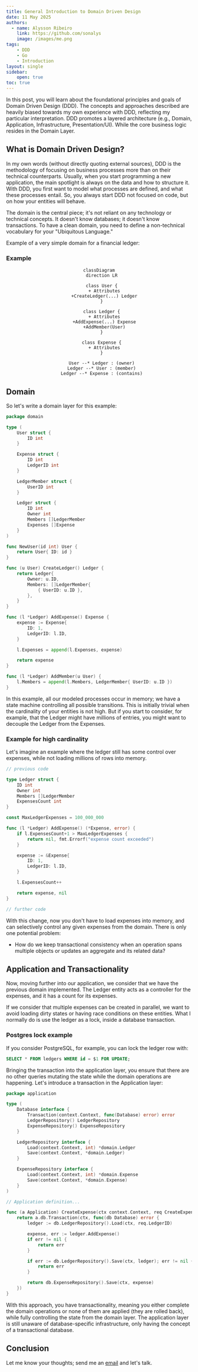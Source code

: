 ```yaml
---
title: General Introduction to Domain Driven Design
date: 11 May 2025
authors:
  - name: Alysson Ribeiro
    link: https://github.com/sonalys
    image: /images/me.png
tags:
    - DDD
    - Go
    - Introduction
layout: single
sidebar:
    open: true
toc: true
---
```


In this post, you will learn about the foundational principles and goals of Domain Driven Design (DDD).
The concepts and approaches described are heavily biased towards my own experience with DDD, reflecting my particular interpretation.
DDD promotes a layered architecture (e.g., Domain, Application, Infrastructure, Presentation/UI). While the core business logic resides in the Domain Layer.

## What is Domain Driven Design?

In my own words (without directly quoting external sources), DDD is the methodology of focusing on business processes more than on their technical counterparts.
Usually, when you start programming a new application, the main spotlight is always on the data and how to structure it.
With DDD, you first want to model what processes are defined, and what these processes entail.
So, you always start DDD not focused on code, but on how your entities will behave.

The domain is the central piece; it's not reliant on any technology or technical concepts. It doesn't know databases; it doesn't know transactions.
To have a clean domain, you need to define a non-technical vocabulary for your "Ubiquitous Language."

Example of a very simple domain for a financial ledger:

### Example

<center>

```mermaid
classDiagram
  direction LR

  class User {
    + Attributes
    +CreateLedger(...) Ledger
  }

  class Ledger {
    + Attributes
    +AddExpense(...) Expense
    +AddMember(User)
  }

  class Expense {
    + Attributes
  }

  User --* Ledger : (owner)
  Ledger --* User : (member)
  Ledger --* Expense : (contains)
```

</center>

## Domain

So let's write a domain layer for this example:

```go
package domain

type (
    User struct {
        ID int
    }

    Expense struct {
        ID int
        LedgerID int
    }

    LedgerMember struct {
        UserID int
    }

    Ledger struct {
        ID int
        Owner int
        Members []LedgerMember
        Expenses []Expense
    }
)

func NewUser(id int) User {
    return User{ ID: id }
}

func (u User) CreateLedger() Ledger {
    return Ledger{
        Owner: u.ID,
        Members: []LedgerMember{
            { UserID: u.ID },
        },
    }
}

func (l *Ledger) AddExpense() Expense {
    expense := Expense{
        ID: 1,
        LedgerID: l.ID,
    }

    l.Expenses = append(l.Expenses, expense)

    return expense
}

func (l *Ledger) AddMember(u User) {
    l.Members = append(l.Members, LedgerMember{ UserID: u.ID })
}
```

In this example, all our modeled processes occur in memory; we have a state machine controlling all possible transitions.
This is initially trivial when the cardinality of your entities is not high. But if you start to consider, for example, that the Ledger might have millions of entries,
you might want to decouple the Ledger from the Expenses.

### Example for high cardinality

Let's imagine an example where the ledger still has some control over expenses, while not loading millions of rows into memory.

```go
// previous code

type Ledger struct {
    ID int
    Owner int
    Members []LedgerMember
    ExpensesCount int
}

const MaxLedgerExpenses = 100_000_000

func (l *Ledger) AddExpense() (*Expense, error) {
    if l.ExpensesCount+1 > MaxLedgerExpenses {
        return nil, fmt.Errorf("expense count exceeded")
    }

    expense := &Expense{
        ID: 1,
        LedgerID: l.ID,
    }

    l.ExpensesCount++

    return expense, nil
}

// further code
```

With this change, now you don't have to load expenses into memory, and can selectively control any given expenses from the domain.
There is only one potential problem: 

* How do we keep transactional consistency when an operation spans multiple objects or updates an aggregate and its related data?

## Application and Transactionality

Now, moving further into our application, we consider that we have the previous domain implemented.
The Ledger entity acts as a controller for the expenses, and it has a count for its expenses.

If we consider that multiple expenses can be created in parallel, we want to avoid loading dirty states or having race conditions on these entities.
What I normally do is use the ledger as a lock, inside a database transaction.

### Postgres lock example

If you consider PostgreSQL, for example, you can lock the ledger row with:

```sql
SELECT * FROM ledgers WHERE id = $1 FOR UPDATE;
```

Bringing the transaction into the application layer, you ensure that there are no other queries mutating the state while the domain operations are happening.
Let's introduce a transaction in the Application layer:

```go
package application

type (
    Database interface {
        Transaction(context.Context, func(Database) error) error
        LedgerRepository() LedgerRepository
        ExpenseRepository() ExpenseRepository
    }

    LedgerRepository interface {
        Load(context.Context, int) *domain.Ledger
        Save(context.Context, *domain.Ledger)
    }

    ExpenseRepository interface {
        Load(context.Context, int) *domain.Expense
        Save(context.Context, *domain.Expense)
    }
)

// Application definition...

func (a Application) CreateExpense(ctx context.Context, req CreateExpenseRequest) error {
    return a.db.Transaction(ctx, func(db Database) error {
        ledger := db.LedgerRepository().Load(ctx, req.LedgerID)

        expense, err := ledger.AddExpense()
        if err != nil {
            return err
        }

        if err := db.LedgerRepository().Save(ctx, ledger); err != nil {
            return err
        }

        return db.ExpenseRepository().Save(ctx, expense)
    })
}
```

With this approach, you have transactionality, meaning you either complete the domain operations or none of them are applied (they are rolled back), while fully controlling the state from the domain layer.
The application layer is still unaware of database-specific infrastructure, only having the concept of a transactional database.

## Conclusion

Let me know your thoughts; send me an [email](mailto:me@sonalys.dev) and let's talk.